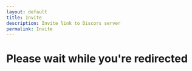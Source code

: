 ```yaml
---
layout: default
title: Invite
description: Invite link to Discors server
permalink: Invite
---
```


# Please wait while you're redirected

<meta http-equiv="refresh" content="2; URL=https://discord.gg/WSysUXZrpD" />